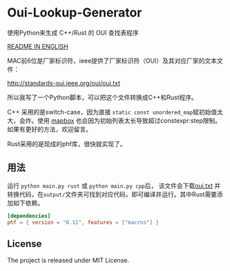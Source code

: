 # Oui-Lookup-Generator
使用Python来生成 C++/Rust 的 OUI 查找表程序

[README IN ENGLISH](./README_EN.md)



MAC前6位是厂家标识符，ieee提供了厂家标识符（OUI）及其对应厂家的文本文件：

http://standards-oui.ieee.org/oui/oui.txt

所以我写了一个Python脚本，可以把这个文件转换成C++和Rust程序。

C++ 采用的是switch-case，因为直接 `static const unordered_map`赋初始值太大，会炸。使用 [mapbox](https://github.com/mapbox/eternal) 也会因为初始列表太长导致超过constexpr:step限制。如果有更好的方法，欢迎留言。

Rust采用的是现成的phf库，很快就实现了。



## 用法 

运行 `python main.py rust` 或 `python main.py cpp`后， 该文件会下载[oui.txt](http://standards-oui.ieee.org/oui/oui.txt) 并转换代码，在`output/`文件夹可找到对应代码，即可编译并运行。其中Rust需要添加如下依赖。

```toml
[dependencies]
phf = { version = "0.11", features = ["macros"] }
```

## License

The project is released under MIT License.
